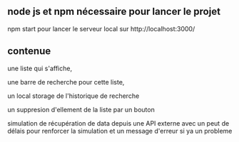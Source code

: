 ## node js et npm nécessaire pour lancer le projet

npm start pour lancer le serveur local sur http://localhost:3000/

## contenue

une liste qui s'affiche,

une barre de recherche pour cette liste,

un local storage de l'historique de recherche

un suppresion d'ellement de la liste par un bouton

simulation de récupération de data depuis une API externe avec un peut de délais pour renforcer la simulation et un message d'erreur si ya un probleme
